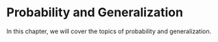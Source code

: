 # Probability and Generalization

In this chapter, we will cover the topics of probability and generalization.
